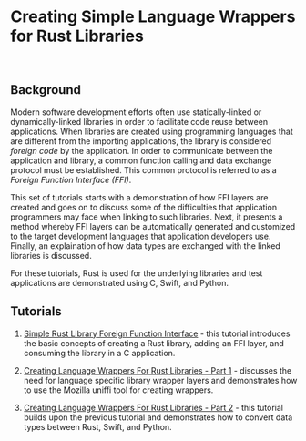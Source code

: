 # Creating Simple Language Wrappers for Rust Libraries
<BR>
  
## Background

Modern software development efforts often use statically-linked or dynamically-linked libraries in order to facilitate code reuse between applications. When libraries are created using programming languages that are different from the importing applications, the library is considered *foreign code* by the application. In order to communicate between the application and library, a common function calling and data exchange protocol must be established. This common protocol is referred to as a *Foreign Function Interface (FFI)*.

This set of tutorials starts with a demonstration of how FFI layers are created and goes on to discuss some of the difficulties that application programmers may face when linking to such libraries.  Next, it presents a method whereby FFI layers can be automatically generated and customized to the target development languages that application developers use.  Finally, an explaination of how data types are exchanged with the linked libraries is discussed.

For these tutorials, Rust is used for the underlying libraries and test applications are demonstrated using C, Swift, and Python.

## Tutorials

1. [Simple Rust Library Foreign Function Interface](./Quick_FFI_Intro) - this tutorial introduces the basic concepts of creating a Rust library, adding an FFI layer, and consuming the library in a C application.

2. [Creating Language Wrappers For Rust Libraries - Part 1](./Wrapper_Intro) - discusses the need for language specific library wrapper layers and demonstrates how to use the Mozilla uniffi tool for creating wrappers.

3. [Creating Language Wrappers For Rust Libraries - Part 2](./Wrapper_Data_Types) - this tutorial builds upon the previous tutorial and demonstrates how to convert data types between Rust, Swift, and Python.
